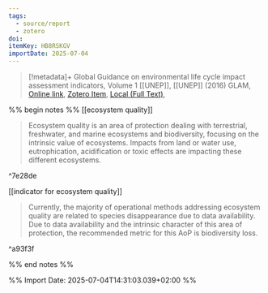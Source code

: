 ```yaml
---
tags:
  - source/report
  - zotero
doi: 
itemKey: HB8RSKGV
importDate: 2025-07-04
---
```

>[!metadata]+
> Global Guidance on environmental life cycle impact  assessment  indicators, Volume 1
> [[UNEP]], 
> [[UNEP]] (2016)
> GLAM, 
> [Online link](https://www.lifecycleinitiative.org/wp-content/uploads/dlm_uploads/2017/01/global-guidance-lcia-v.1-1.pdf), [Zotero Item](zotero://select/library/items/HB8RSKGV), [Local (Full Text)](file://C:/Users/aburg/Documents/references/zotero/storage/4HW6JR85/UNEP2016_GlobalGuidance.pdf), 

%% begin notes %%
[[ecosystem quality]]
> Ecosystem quality is an area of protection dealing with terrestrial, freshwater, and marine ecosystems and biodiversity, focusing on the intrinsic value of ecosystems. Impacts from land or water use, eutrophication, acidification or toxic effects are impacting these different ecosystems.

^7e28de

[[indicator for ecosystem quality]]
> Currently, the majority of operational methods addressing ecosystem quality are related to species disappearance due to data availability. Due to data availability and the intrinsic character of this area of protection, the recommended metric for this AoP is biodiversity loss.

^a93f3f

%% end notes %%

%% Import Date: 2025-07-04T14:31:03.039+02:00 %%
